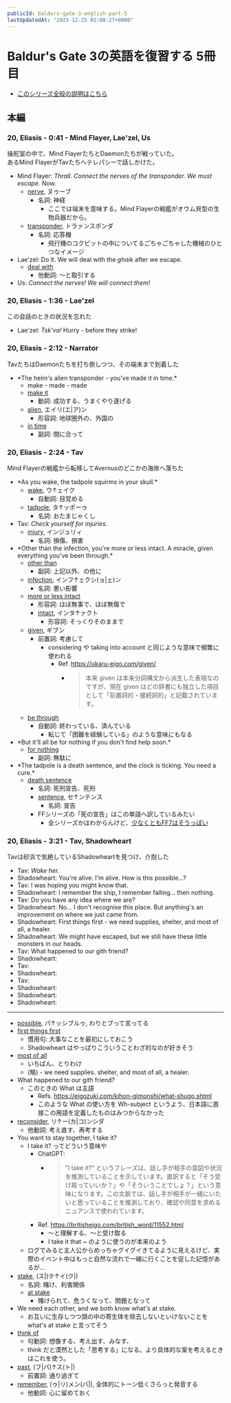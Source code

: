```yaml
---
publicId: baldurs-gate-3-english-part-5
lastUpdatedAt: "2023-12-25 02:08:27+0000"
---
```


# Baldur's Gate 3の英語を復習する 5冊目

- [このシリーズ全般の説明はこちら](./baldurs-gate-3-english-index.html)

## 本編

### 20, Eliasis - 0:41 - Mind Flayer, Lae'zel, Us

操舵室の中で、Mind FlayerたちとDaemonたちが戦っていた。  
あるMind FlayerがTavたちへテレパシーで話しかけた。

- Mind Flayer: _Thrall. Connect the nerves of the transponder. We must escape. Now._
  - [nerve](https://ejje.weblio.jp/content/nerve), ヌゥーブ
    - 名詞: 神経
      - ここでは端末を意味する。Mind Flayerの戦艦がオウム貝型の生物兵器だから。
  - [transponder](https://ejje.weblio.jp/content/transponder), トラァンスポンダ
    - 名詞: 応答機
      - 飛行機のコクピットの中についてるごちゃごちゃした機械のひとつなイメージ
- Lae'zel: Do it. We will deal with the _ghaik_ after we escape.
  - [deal with](https://ejje.weblio.jp/content/deal+with)
    - 他動詞: 〜と取引する
- Us: _Connect the nerves! We will connect them!_

### 20, Eliasis - 1:36 - Lae'zel

この会話のときの状況を忘れた

- Lae'zel: _Tsk'va!_ Hurry - before they strike!

### 20, Eliasis - 2:12 - Narrator

TavたちはDaemonたちを打ち倒しつつ、その端末まで到着した

- \*The helm's alien transponder - you've made it in time.\*
  - make - made - made
  - [make it](https://ejje.weblio.jp/content/make+it)
    - 動詞: 成功する、うまくやり遂げる
  - [alien](https://ejje.weblio.jp/content/alien), エイリ(エ|ア)ン
    - 形容詞: 地球圏外の、外国の
  - [in time](https://ejje.weblio.jp/content/in+time)
    - 副詞: 間に合って

### 20, Eliasis - 2:24 - Tav

Mind Flayerの戦艦から転移してAvernusのどこかの海岸へ落ちた

- \*As you wake, the tadpole squirms in your skull.\*
  - [wake](https://ejje.weblio.jp/content/wake), ウ↑ェイク
    - 自動詞: 目覚める
  - [tadpole](https://ejje.weblio.jp/content/tadpole), タ↑ッポーゥ
    - 名詞: おたまじゃくし
- Tav: _Check yourself for injuries._
  - [injury](https://ejje.weblio.jp/content/injury), インジュリィ
    - 名詞: 損傷、損害
- \*Other than the infection, you're more or less intact. A miracle, given everything you've been through.\*
  - [other than](https://ejje.weblio.jp/content/other+than)
    - 副詞: 上記以外、の他に
  - [infection](https://ejje.weblio.jp/content/infection), インフ↑ェクシ(ョ|ェ)ン
    - 名詞: 悪い影響
  - [more or less intact](https://eow.alc.co.jp/search?q=more+or+less+intact)
    - 形容詞: ほぼ無事で、ほぼ無傷で
    - [intact](https://ejje.weblio.jp/content/intact), インタ↑ァクト
      - 形容詞: そっくりそのままで
  - [given](https://ejje.weblio.jp/content/given), ギブン
    - 前置詞: 考慮して
      - considering や taking into account と同じような意味で頻繁に使われる
        - Ref. https://ukaru-eigo.com/given/
          - > 本来 given は本来分詞構文から派生した表現なのですが、現在 given はどの辞書にも独立した項目として「前置詞的・接続詞的」と記載されています。
  - [be through](https://ejje.weblio.jp/content/be+through)
    - 自動詞: 終わっている、済んでいる
      - 転じて「困難を経験している」のような意味にもなる
- \*But it'll all be for nothing if you don't find help soon.\*
  - [for nothing](https://ejje.weblio.jp/content/for+nothing)
    - 副詞: 無駄に
- \*The tadpole is a death sentence, and the clock is ticking. You need a cure.\*
  - [death sentence](https://ejje.weblio.jp/content/death+sentence)
    - 名詞: 死刑宣告、死刑
    - [sentence](https://ejje.weblio.jp/content/sentence), セ↑ンテンス
      - 名詞: 宣告
    - FFシリーズの「死の宣告」はこの単語へ訳しているみたい
      - 全シリーズかはわからんけど、[少なくともFF7はそうっぽい](<https://finalfantasy.fandom.com/wiki/Death_Sentence_(Final_Fantasy_VII)>)

### 20, Eliasis - 3:21 - Tav, Shadowheart

Tavは砂浜で気絶しているShadowheartを見つけ、介抱した

- Tav: _Wake her._
- Shadowheart: You're alive. I'm alive. How is this possible...?
- Tav: I was hoping you might know that.
- Shadowheart: I remember the ship, I remember falling... then nothing.
- Tav: Do you have any idea where we are?
- Shadowheart: No... I don't recognise this place. But anything's an improvement on where we just came from.
- Shadowheart: First things first - we need supplies, shelter, and most of all, a healer.
- Shadowheart: We might have escaped, but we still have these little monsters in our heads.
- Tav: What happened to our gith friend?
- Shadowheart:
- Tav:
- Shadowheart:
- Tav:
- Shadowheart:
- Shadowheart:
- Shadowheart:

---

- [possible](https://ejje.weblio.jp/content/possible), パ↑ッシブルゥ, わりとブって言ってる
- [first things first](https://ejje.weblio.jp/content/first+things+first)
  - 慣用句: 大事なことを最初にしておこう
  - Shadowheart はやっぱりこういうことわざ的なのが好きそう
- [most of all](https://ejje.weblio.jp/content/most+of+all)
  - いちばん、とりわけ
  - (略) - we need supplies. shelter, and most of all, a healer.
- What happened to our gith friend?
  - このときの What は主語
    - Refs. https://eigozuki.com/kihon-gimonshi/what-shugo.shtml
    - このような What の使い方を Wh-subject というよう、日本語に直接この用語を定義したものはみつからなかった
- [reconsider](https://ejje.weblio.jp/content/reconsider), リ↑ー(カ|コ)ンシダ
  - 他動詞: 考え直す、再考する
- You want to stay together, I take it?
  - I take it? ってどういう意味や
    - ChatGPT:
      - > "I take it?" というフレーズは、話し手が相手の意図や状況を推測していることを示しています。直訳すると「そう受け取っていいか？」や「そういうことでしょ？」という意味になります。この文脈では、話し手が相手が一緒にいたいと思っていることを推測しており、確認や同意を求めるニュアンスで使われています。
    - Ref. https://britisheigo.com/british_word/11552.html
      - 〜と理解する、〜と受け取る
      - I take it that ~ のように使うのが本来のよう
  - ログでみると主人公からめっちゃグイグイきてるように見えるけど、実際のイベント中はもっと自然な流れで一緒に行くことを促した記憶があるが...
- [stake](https://ejje.weblio.jp/content/stake), (ス|)テ↑イ(ク|)
  - 名詞: 賭け、利害関係
  - [at stake](https://ejje.weblio.jp/content/at+stake)
    - 賭けられて、危うくなって、問題となって
- We need each other, and we both know what's at stake.
  - お互いに生存しつつ頭の中の寄生体を除去しないといけないことを what's at stake と言ってそう
- [think of](https://ejje.weblio.jp/content/think+of)
  - 句動詞: 想像する、考え出す、みなす、
  - think だと漠然とした「思考する」になる。より具体的な案を考えるときはこれを使う。
- [past](https://ejje.weblio.jp/content/past), (フ|パ)↑ス(ト|)
  - 前置詞: 通り過ぎて
- [remember](https://ejje.weblio.jp/content/remember), (ゥ|リ)メン(バ|), 全体的にトーン低くさらっと発音する
  - 他動詞: 心に留めておく

